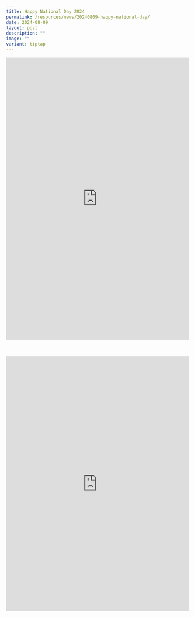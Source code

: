 ```yaml
---
title: Happy National Day 2024
permalink: /resources/news/20240809-happy-national-day/
date: 2024-08-09
layout: post
description: ""
image: ""
variant: tiptap
---
```

<div class="iframe-wrapper">
<iframe style="border:none;overflow:hidden" height="772" width="500" allowfullscreen="true" frameborder="0" src="https://www.facebook.com/plugins/post.php?href=https%3A%2F%2Fwww.facebook.com%2Falpshealthcaresupplychain%2Fposts%2Fpfbid0AN57VsBu7F26Fge5chA4AybX8iwZ4PYGHvFuHqVnXE4Ma2fAqyyXCXdwpa9onEL9l&amp;show_text=true&amp;width=500"></iframe>
</div>
<p>
<br>
</p>
<div class="iframe-wrapper">
<iframe style="border:none;overflow:hidden" height="697" width="500" allowfullscreen="true" frameborder="0" src="https://www.facebook.com/plugins/post.php?href=https%3A%2F%2Fwww.facebook.com%2Falpshealthcaresupplychain%2Fposts%2Fpfbid0spmZUQhQt3B3VDVdDYZXddkkQqfF81iWn1mjq9ZMf9AZ6GYKML1sd6YNCDaZQmiEl&amp;show_text=true&amp;width=500"></iframe>
</div>
<p></p>